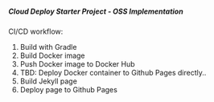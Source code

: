 ##### Cloud Deploy Starter Project - OSS Implementation

CI/CD workflow:
1. Build with Gradle
2. Build Docker image
3. Push Docker image to Docker Hub
4. TBD: Deploy Docker container to Github Pages directly..
5. Build Jekyll page
6. Deploy page to Github Pages
